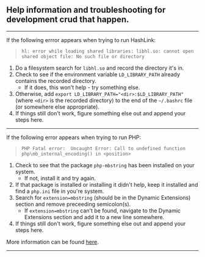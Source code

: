 ## Help information and troubleshooting for development crud that happen.
---

If the following errror appears when trying to run HashLink:

> `hl: error while loading shared libraries: libhl.so: cannot open shared object file: No such file or directory`

1. Do a filesystem search for `libhl.so` and record the directory it's in.
1. Check to see if the environment variable `LD_LIBRARY_PATH` already contains the recorded directory.
    - If it does, this won't help - try something else.
1. Otherwise, add `export LD_LIBRARY_PATH="<dir>:$LD_LIBRARY_PATH"` (where `<dir>` is the recorded directory) to the end of the `~/.bashrc` file (or somewhere else appropriate).
1. If things still don't work, figure something else out and append your steps here.

---

If the following error appears when trying to run PHP:

> `PHP Fatal error:  Uncaught Error: Call to undefined function php\mb_internal_encoding() in <position>`

1. Check to see that the package `php-mbstring` has been installed on your system.
    - If not, install it and try again.
1. If that package is installed or installing it didn't help, keep it installed and find a `php.ini` file in you're system.
1. Search for `extension=mbstring` (should be in the Dynamic Extensions) section and remove preceeding semicolon(s).
    - If `extension=mbstring` can't be found, navigate to the Dynamic Extensions section and add it to a new line somewhere.
1. If things still don't work, figure something else out and append your steps here.

More information can be found [here](https://stackoverflow.com/questions/1216274/unable-to-call-the-built-in-mb-internal-encoding-method).

---
